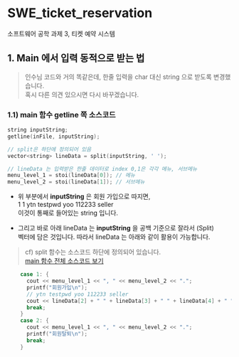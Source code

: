 # SWE_ticket_reservation
소프트웨어 공학 과제 3, 티켓 예약 시스템

## 1. Main 에서 입력 동적으로 받는 법

> 인수님 코드와 거의 똑같은데, 한줄 입력을 char 대신 string 으로 받도록 변경했습니다.  
혹시 다른 의견 있으시면 다시 바꾸겠습니다.

### 1.1) main 함수 getline 쪽 소스코드
~~~cpp
string inputString;
getline(inFile, inputString);

// split은 하단에 정의되어 있음 
vector<string> lineData = split(inputString, ' ');

// lineData 는 입력받은 한줄 데이터로 index 0,1은 각각 메뉴, 서브메뉴
menu_level_1 = stoi(lineData[0]); // 메뉴 
menu_level_2 = stoi(lineData[1]); // 서브메뉴
~~~

- 위 부분에서 **inputString** 은 회원 가입으로 따지면,  
1 1 ytn testpwd yoo 112233 seller  
이것이 통째로 들어있는 string 입니다.

- 그리고 바로 아래 lineData 는 **inputString** 을 공백 기준으로 잘라서 (Split)  
벡터에 담은 것입니다. 
따라서 lineData 는 아래와 같이 활용이 가능합니다.

>cf) split 함수는 소스코드 하단에 정의되어 있습니다.  
<a href="https://github.com/Donsworkout/SWE_ticket_reservation/blob/master/swe_hw3/swe_hw3.cpp">main 함수 전체 소스코드 보기</a>

~~~cpp
    case 1: {
      cout << menu_level_1 << ", " << menu_level_2 << ".";
      printf("회원가입\n");
      // ytn testpwd yoo 112233 seller
      cout << lineData[2] + " " + lineData[3] + " " + lineData[4] + " " + lineData[5] + " " + lineData[6] << endl;
      break;
    }
    case 2: {
      cout << menu_level_1 << ", " << menu_level_2 << ".";
      printf("회원탈퇴\n");
      break;
    }
~~~